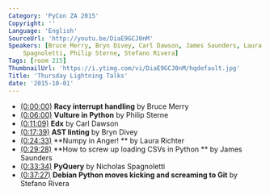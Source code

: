 ```yaml
---
Category: 'PyCon ZA 2015'
Copyright: ''
Language: 'English'
SourceUrl: 'http://youtu.be/DiaE9GCJ0nM'
Speakers: [Bruce Merry, Bryn Divey, Carl Dawson, James Saunders, Laura Richter, Nicholas
    Spagnoletti, Philip Sterne, Stefano Rivera]
Tags: [room 215]
ThumbnailUrl: 'https://i.ytimg.com/vi/DiaE9GCJ0nM/hqdefault.jpg'
Title: 'Thursday Lightning Talks'
date: '2015-10-01'
---
```

* [(0:00:00)](http://youtu.be/DiaE9GCJ0nM?t=0h0m0s) **Racy interrupt handling** by Bruce Merry
* [(0:06:00)](http://youtu.be/DiaE9GCJ0nM?t=0h6m0s) **Vulture in Python** by Philip Sterne
* [(0:11:09)](http://youtu.be/DiaE9GCJ0nM?t=0h11m9s) **Edx** by Carl Dawson
* [(0:17:39)](http://youtu.be/DiaE9GCJ0nM?t=0h17m39s) **AST linting** by Bryn Divey
* [(0:24:33)](http://youtu.be/DiaE9GCJ0nM?t=0h24m33s) **Numpy in Anger! ** by Laura Richter
* [(0:29:28)](http://youtu.be/DiaE9GCJ0nM?t=0h29m28s) **How to screw up loading CSVs in Python ** by James Saunders
* [(0:33:34)](http://youtu.be/DiaE9GCJ0nM?t=0h33m34s) **PyQuery** by Nicholas Spagnoletti
* [(0:37:27)](http://youtu.be/DiaE9GCJ0nM?t=0h37m27s) **Debian Python moves kicking and screaming to Git** by Stefano Rivera
